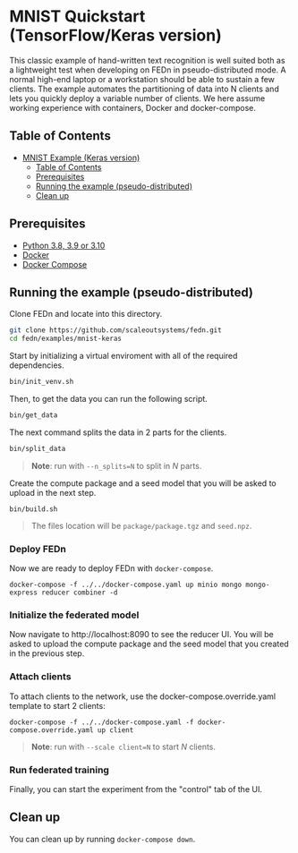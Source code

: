 # MNIST Quickstart (TensorFlow/Keras version)
This classic example of hand-written text recognition is well suited both as a lightweight test when developing on FEDn in pseudo-distributed mode. A normal high-end laptop or a workstation should be able to sustain a few clients. The example automates the partitioning of data into N clients and lets you quickly deploy a variable number of clients. We here assume working experience with containers, Docker and docker-compose. 

## Table of Contents
- [MNIST Example (Keras version)](#mnist-example-keras-version)
  - [Table of Contents](#table-of-contents)
  - [Prerequisites](#prerequisites)
  - [Running the example (pseudo-distributed)](#running-the-example-pseudo-distributed)
  - [Clean up](#clean-up)

## Prerequisites
- [Python 3.8, 3.9 or 3.10](https://www.python.org/downloads)
- [Docker](https://docs.docker.com/get-docker)
- [Docker Compose](https://docs.docker.com/compose/install)

## Running the example (pseudo-distributed)
Clone FEDn and locate into this directory.
```sh
git clone https://github.com/scaleoutsystems/fedn.git
cd fedn/examples/mnist-keras
```

Start by initializing a virtual enviroment with all of the required dependencies.
```sh
bin/init_venv.sh
```

Then, to get the data you can run the following script.
```sh
bin/get_data
```

The next command splits the data in 2 parts for the clients.
```sh
bin/split_data
```
> **Note**: run with `--n_splits=N` to split in *N* parts.

Create the compute package and a seed model that you will be asked to upload in the next step.
```
bin/build.sh
```
> The files location will be `package/package.tgz` and `seed.npz`.

### Deploy FEDn 
Now we are ready to deploy FEDn with `docker-compose`.
```
docker-compose -f ../../docker-compose.yaml up minio mongo mongo-express reducer combiner -d
```

### Initialize the federated model 
Now navigate to http://localhost:8090 to see the reducer UI. You will be asked to upload the compute package and the seed model that you created in the previous step.

### Attach clients 
To attach clients to the network, use the docker-compose.override.yaml template to start 2 clients: 

```
docker-compose -f ../../docker-compose.yaml -f docker-compose.override.yaml up client 
```
> **Note**: run with `--scale client=N` to start *N* clients.

### Run federated training 
Finally, you can start the experiment from the "control" tab of the UI. 

## Clean up
You can clean up by running `docker-compose down`.
